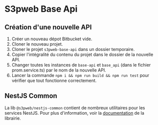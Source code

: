 # S3pweb Base Api

## Création d'une nouvelle API

1. Créer un nouveau dépot Bitbucket vide.
2. Cloner le nouveau projet.
3. Cloner le projet `s3pweb-base-api` dans un dossier temporaire.
4. Copier l'intégralité du contenu du projet dans le dossier de la nouvelle API.
5. Changer toutes les instances de `base-api` et `base_api` (dans le fichier prom.service.ts) par le nom de la nouvelle
   API.
6. Lancer la commande `npm i && npm run build && npm run test` pour vérifier que tout fonctionne correctement.

## NestJS Common

La lib `@s3pweb/nestjs-common` contient de nombreux utilitaires pour les services NestJS.
Pour plus d'information, voir la [documentation](https://bitbucket.org/s3pweb/s3pweb-nestjs-common/src/main/) de la
librairie.
